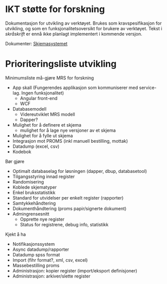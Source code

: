 # IKT støtte for forskning 

Dokumentasjon for utvikling av verktøyet. Brukes som kravspesifikasjon for utvikling, og som en funksjonalitetsoversikt for brukere av verktøyet. Tekst i *skråskrift* er ennå ikke planlagt implementert i kommende versjon.

Dokumenter:
[Skjemasystemet](/HemitSystemutvikling/dokumentasjon-forskningsapp/blob/master/Skjemasystemet.md)

# Prioriteringsliste utvikling

Minimumsliste må-gjøre MRS for forskning
- App skall (Fungerendes applikasjon som kommuniserer med service-lag. Ingen funksjonalitet)
	- Angular front-end
	- WCF
- Databasemodell
	- Videreutviklet MRS modell
	- Dapper?
- Mulighet for å definere et skjema
	- mulighet for å lage nye versjoner av et skjema
- Mulighet for å fylle ut skjema
- Integrasjon mot PROMS (inkl manuell bestilling,  mottak)
- Datadump (excel, csv)
- Kodebok

Bør gjøre
- Optimalt databaselag for løsningen (dapper, dbup, databasetool)
- Tilgangsstyring innad register
- Randomisering
- Koblede skjematyper
- Enkel bruksstatistikk
- Standard for utvidelser per enkelt register (rapporter)
- Samtykkehåndtering
- Dokumenthåndtering (proms papir/signerte dokument)
- Admingrensesnitt 
	- Opprette nye register
	- Status for registrene, debug info, statistikk

Kjekt å ha
- Notifikasjonssystem
- Async datadump/rapporter
- Datadump spss format
- Import (fihr format?, xml, csv, excel)
- Massebestilling proms
- Administrasjon: kopier register (import/eksport definisjoner)
- Administrasjon: arkiver/slette register
